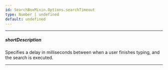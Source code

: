 ```yaml
---
id: SearchBoxMixin.Options.searchTimeout
type: Number | undefined
default: undefined
---
```

---
##### shortDescription
Specifies a delay in milliseconds between when a user finishes typing, and the search is executed.

---
